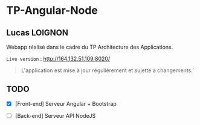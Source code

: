 # TP-Angular-Node

## Lucas LOIGNON

Webapp réalisé dans le cadre du TP Architecture des Applications.

`Live version` : http://164.132.51.109:8020/

> L'application est mise à jour régulièrement et sujette a changements.`

## TODO

 - [x] [Front-end] Serveur Angular + Bootstrap
 - [ ] [Back-end] Serveur API NodeJS

